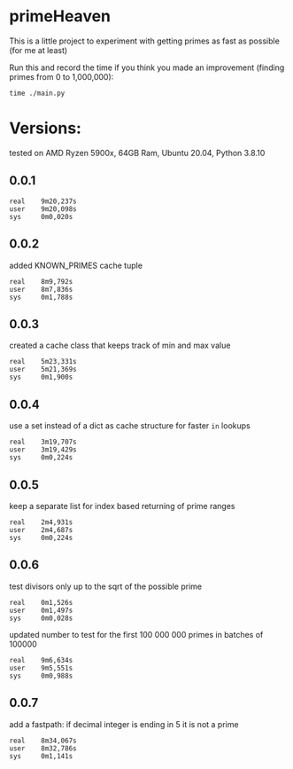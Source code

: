 # primeHeaven

This is a little project to experiment with getting primes as fast as possible (for me at least)

Run this and record the time if you think you made an improvement (finding primes from 0 to 1,000,000):
```
time ./main.py
```

# Versions:
tested on AMD Ryzen 5900x, 64GB Ram, Ubuntu 20.04, Python 3.8.10
## 0.0.1
```
real    9m20,237s
user    9m20,098s
sys     0m0,020s
```
## 0.0.2
added KNOWN_PRIMES cache tuple
```
real    8m9,792s
user    8m7,836s
sys     0m1,788s
```
## 0.0.3
created a cache class that keeps track of min and max value
```
real    5m23,331s
user    5m21,369s
sys     0m1,900s
```
## 0.0.4
use a set instead of a dict as cache structure for faster `in` lookups
```
real    3m19,707s
user    3m19,429s
sys     0m0,224s
```
## 0.0.5
keep a separate list for index based returning of prime ranges
```
real    2m4,931s
user    2m4,687s
sys     0m0,224s
```
## 0.0.6
test divisors only up to the sqrt of the possible prime
```
real    0m1,526s
user    0m1,497s
sys     0m0,028s
```
updated number to test for the first 100 000 000 primes in batches of 100000
```
real    9m6,634s
user    9m5,551s
sys     0m0,988s
```
## 0.0.7
add a fastpath: if decimal integer is ending in 5 it is not a prime
```
real    8m34,067s
user    8m32,786s
sys     0m1,141s
```